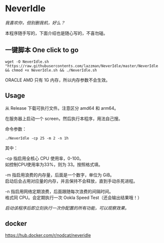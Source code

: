 # NeverIdle

*我喜欢你，但别删我机，好么？*

本程序随手写的，下面介绍也是随心写的，不喜勿碰。

## 一键脚本 One click to go

```shell
wget -O NeverIdle.sh "https://raw.githubusercontents.com/lazzman/NeverIdle/master/NeverIdle.sh" && chmod +x NeverIdle.sh && ./NeverIdle.sh
```

ORACLE AMD 只有 1G 内存，所以内存参数不会生效。

## Usage

从 Release 下载可执行文件。注意区分 amd64 和 arm64。

在服务器上启动一个 screen，然后执行本程序，用法自己搜。

命令参数：

```shell
./NeverIdle -cp 25 -m 2 -n 1h
```

其中：

-cp 指启用全核心 CPU 使用率，0-100。  
如控制CPU使用率为33%，则为 33。按照格式填。

-m 指启用浪费的内存量，后面是一个数字，单位为 GiB。  
启动后会占用对应量的内存，并且保持不会释放，直到手动杀死进程。

-n 指启用网络定期浪费，后面跟随每次浪费的间隔时间。  
格式同 CPU。会定期执行一次 Ookla Speed Test（还会输出结果哦！）

*启动该程序后即立刻执行一次你配置的所有功能，可以观察效果。*

## docker

https://hub.docker.com/r/nodcat/neveridle